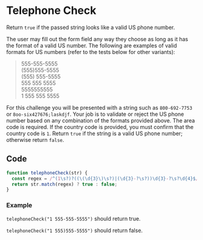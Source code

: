 # Telephone Check

Return `true` if the passed string looks like a valid US phone number.

The user may fill out the form field any way they choose as long as it has the format of a valid US number. The following are examples of valid formats for US numbers (refer to the tests below for other variants):

> 555-555-5555  
> (555)555-5555  
> (555) 555-5555  
> 555 555 5555  
> 5555555555  
> 1 555 555 5555  

For this challenge you will be presented with a string such as `800-692-7753` or `8oo-six427676;laskdjf`. Your job is to validate or reject the US phone number based on any combination of the formats provided above. The area code is required. If the country code is provided, you must confirm that the country code is `1`. Return `true` if the string is a valid US phone number; otherwise return `false`.

## Code

```js
function telephoneCheck(str) {
  const regex = /^(1\s?)?((\(\d{3}\)\s?)|(\d{3}-?\s?))\d{3}-?\s?\d{4}$/gm;
  return str.match(regex) ? true : false;
}
```

### Example

`telephoneCheck("1 555-555-5555")` should return true.

`telephoneCheck("1 555)555-5555")` should return false.